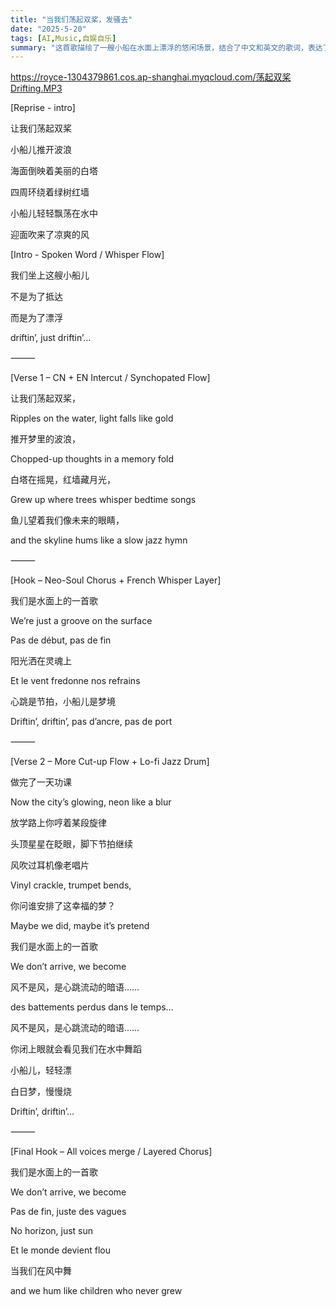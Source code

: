 ```yaml
---
title: "当我们荡起双桨，发骚去"
date: "2025-5-20"
tags: [AI,Music,自娱自乐]
summary: "这首歌描绘了一艘小船在水面上漂浮的悠闲场景，结合了中文和英文的歌词，表达了漂流的乐趣和与自然的和谐，强调了生活的瞬息与梦境的交织。"
---
```



https://royce-1304379861.cos.ap-shanghai.myqcloud.com/荡起双桨Drifting.MP3

[Reprise - intro]

让我们荡起双桨

小船儿推开波浪

海面倒映着美丽的白塔

四周环绕着绿树红墙

小船儿轻轻飘荡在水中

迎面吹来了凉爽的风

[Intro - Spoken Word / Whisper Flow]

我们坐上这艘小船儿

不是为了抵达

而是为了漂浮

driftin’, just driftin’…

⸻

[Verse 1 – CN + EN Intercut / Synchopated Flow]

让我们荡起双桨，

Ripples on the water, light falls like gold

推开梦里的波浪，

Chopped-up thoughts in a memory fold

白塔在摇晃，红墙藏月光，

Grew up where trees whisper bedtime songs

鱼儿望着我们像未来的眼睛，

and the skyline hums like a slow jazz hymn

⸻

[Hook – Neo-Soul Chorus + French Whisper Layer]

我们是水面上的一首歌

We’re just a groove on the surface

Pas de début, pas de fin

阳光洒在灵魂上

Et le vent fredonne nos refrains

心跳是节拍，小船儿是梦境

Driftin’, driftin’, pas d’ancre, pas de port

⸻

[Verse 2 – More Cut-up Flow + Lo-fi Jazz Drum]

做完了一天功课

Now the city’s glowing, neon like a blur

放学路上你哼着某段旋律

头顶星星在眨眼，脚下节拍继续

风吹过耳机像老唱片

Vinyl crackle, trumpet bends,

你问谁安排了这幸福的梦？

Maybe we did, maybe it’s pretend

我们是水面上的一首歌

We don’t arrive, we become

风不是风，是心跳流动的暗语……

des battements perdus dans le temps…

风不是风，是心跳流动的暗语……

你闭上眼就会看见我们在水中舞蹈

小船儿，轻轻漂

白日梦，慢慢烧

Driftin’, driftin’…

⸻

[Final Hook – All voices merge / Layered Chorus]

我们是水面上的一首歌

We don’t arrive, we become

Pas de fin, juste des vagues

No horizon, just sun

Et le monde devient flou

当我们在风中舞

and we hum like children who never grew